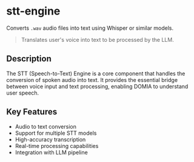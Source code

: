 # stt-engine

Converts `.wav` audio files into text using Whisper or similar models.

> Translates user's voice into text to be processed by the LLM.

## Description

The STT (Speech-to-Text) Engine is a core component that handles the conversion of spoken audio into text. It provides the essential bridge between voice input and text processing, enabling DOMIA to understand user speech.

## Key Features

- Audio to text conversion
- Support for multiple STT models
- High-accuracy transcription
- Real-time processing capabilities
- Integration with LLM pipeline
